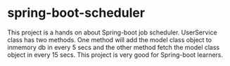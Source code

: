 # spring-boot-scheduler
This project is a hands on about Spring-boot job scheduler.
UserService class has two methods. One method will add the model class object to inmemory db in every 5 secs and the other method fetch the model class object in every 15 secs.
This project is very good for Spring-boot learners.
